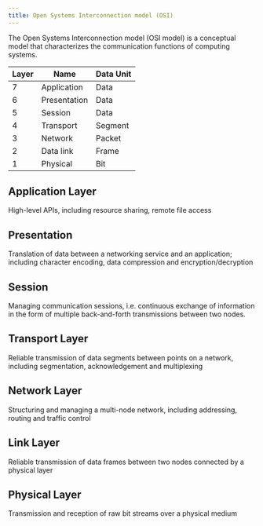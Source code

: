 ```yaml
---
title: Open Systems Interconnection model (OSI)
---
```


The Open Systems Interconnection model (OSI model) is a conceptual model that characterizes the communication functions of computing systems.


| Layer | Name       | Data Unit |
|-----|--------------|-----------|
| 7   | Application  | Data      |	
| 6   | Presentation | Data      |	
| 5   | Session	     | Data      | 
| 4   | Transport    | Segment   | 
| 3   | Network	     | Packet    |	
| 2   | Data link    | Frame     |
| 1   | Physical     | Bit       |


## Application Layer
High-level APIs, including resource sharing, remote file access

## Presentation 
Translation of data between a networking service and an application; including character encoding, data compression and encryption/decryption


## Session 
Managing communication sessions, i.e. continuous exchange of information in the form of multiple back-and-forth transmissions between two nodes.


## Transport Layer
Reliable transmission of data segments between points on a network, including segmentation, acknowledgement and multiplexing

## Network Layer
Structuring and managing a multi-node network, including addressing, routing and traffic control

## Link Layer
Reliable transmission of data frames between two nodes connected by a physical layer

## Physical Layer
Transmission and reception of raw bit streams over a physical medium

